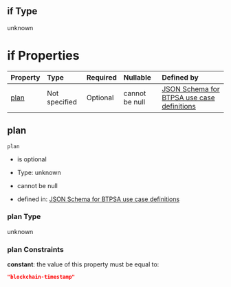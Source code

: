 ## if Type

unknown

# if Properties

| Property      | Type          | Required | Nullable       | Defined by                                                                                                                                                                                                                                  |
| :------------ | :------------ | :------- | :------------- | :------------------------------------------------------------------------------------------------------------------------------------------------------------------------------------------------------------------------------------------ |
| [plan](#plan) | Not specified | Optional | cannot be null | [JSON Schema for BTPSA use case definitions](btpsa-usecase-properties-services-items-allof-1-then-allof-12-then-allof-3-if-properties-plan.md "undefined#/properties/services/items/allOf/1/then/allOf/12/then/allOf/3/if/properties/plan") |

## plan



`plan`

*   is optional

*   Type: unknown

*   cannot be null

*   defined in: [JSON Schema for BTPSA use case definitions](btpsa-usecase-properties-services-items-allof-1-then-allof-12-then-allof-3-if-properties-plan.md "undefined#/properties/services/items/allOf/1/then/allOf/12/then/allOf/3/if/properties/plan")

### plan Type

unknown

### plan Constraints

**constant**: the value of this property must be equal to:

```json
"blockchain-timestamp"
```
